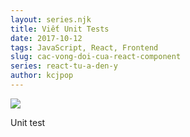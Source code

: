 ```yaml
---
layout: series.njk
title: Viết Unit Tests
date: 2017-10-12
tags: JavaScript, React, Frontend
slug: cac-vong-doi-cua-react-component
series: react-tu-a-den-y
author: kcjpop
---
```

![](https://res.cloudinary.com/duqeezi8j/image/upload/v1517123711/How_to_Test_React_and_MobX_with_Jest_qxbmpx.png)

Unit test
